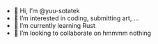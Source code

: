 - 👋 Hi, I’m @yuu-sotatek
- 👀 I’m interested in coding, submitting art, ...
- 🌱 I’m currently learning Rust
- 💞️ I’m looking to collaborate on hmmmm nothing

<!---
yuu-sotatek/yuu-sotatek is a ✨ special ✨ repository because its `README.md` (this file) appears on your GitHub profile.
You can click the Preview link to take a look at your changes.
--->
